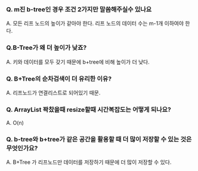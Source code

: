 ### Q. m진 b-tree인 경우 조건 2가지만 말씀해주실수 있나요
A. 모든 리프 노드의 높이가 같아야 한다. 
   리프 노드의 데이터 수는 m-1개 이하여야 한다.


### Q.B-Tree가 왜 더 높이가 낮죠?
A. 키와 데이터를 모두 갖기 때문에 b+tree에 비해 높이가 더 낮다.


### Q. B+Tree의 순차검색이 더 유리한 이유?
A. 리프노드가 연결리스트로 되어있기 때문.


### Q. ArrayList 꽉찼을때 resize할때 시간복잡도는 어떻게 되나요?
A. O(n)


### Q. b-tree와 b+tree가 같은 공간을 활용할 때 더 많이 저장할 수 있는 것은 무엇인가요?
A. B+Tree 가 리프노드만 데이터를 저장하기 때문에 더 많이 저장할 수 있다.
